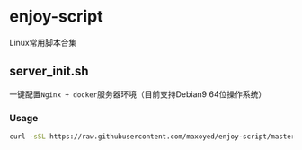 # enjoy-script
Linux常用脚本合集

## server_init.sh
一键配置`Nginx + docker`服务器环境（目前支持Debian9 64位操作系统）

### Usage
```bash
curl -sSL https://raw.githubusercontent.com/maxoyed/enjoy-script/master/server_init.sh | sh
```
